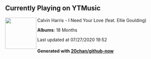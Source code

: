 ## Currently Playing on YTMusic

[<img align="left" width="100" src="https://lh3.googleusercontent.com/9rzfBD_-p0FtfPmPl6TfztXCCozZe142oy1MokdY6kO6zTiu4Y0ieKj3H0s8EqRxoRyv4234VR68Ax3Ebg">](https://music.youtube.com/channel/UCZ0Aezmtk-S2l8A9Ln-2lKw)

Calvin Harris - I Need Your Love (feat. Ellie Goulding)

**Albums**: 18 Months

Last updated at 07/27/2020 19:52

#### Generated with [20chan/github-now](https://github.com/20chan/github-now)


<!--
**20chan/20chan** is a ✨ _special_ ✨ repository because its `README.md` (this file) appears on your GitHub profile.

Here are some ideas to get you started:

- 🔭 I’m currently working on ...
- 🌱 I’m currently learning ...
- 👯 I’m looking to collaborate on ...
- 🤔 I’m looking for help with ...
- 💬 Ask me about ...
- 📫 How to reach me: ...
- 😄 Pronouns: ...
- ⚡ Fun fact: ...
-->
